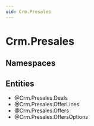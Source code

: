 ```yaml
---
uid: Crm.Presales
---
```

# Crm.Presales

## Namespaces

## Entities
- @Crm.Presales.Deals  
- @Crm.Presales.OfferLines  
- @Crm.Presales.Offers  
- @Crm.Presales.OffersOptions  

